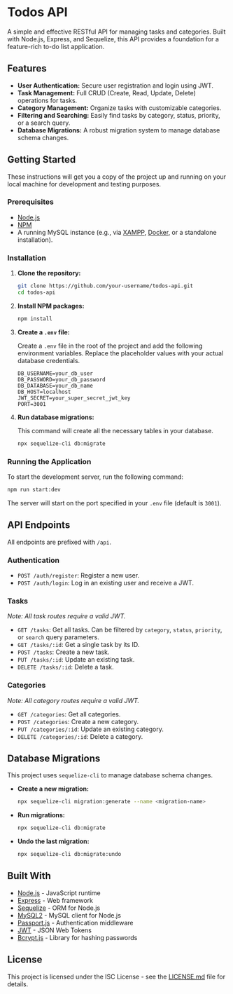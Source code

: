 # Todos API

A simple and effective RESTful API for managing tasks and categories. Built with Node.js, Express, and Sequelize, this API provides a foundation for a feature-rich to-do list application.

## Features

- **User Authentication:** Secure user registration and login using JWT.
- **Task Management:** Full CRUD (Create, Read, Update, Delete) operations for tasks.
- **Category Management:** Organize tasks with customizable categories.
- **Filtering and Searching:** Easily find tasks by category, status, priority, or a search query.
- **Database Migrations:** A robust migration system to manage database schema changes.

## Getting Started

These instructions will get you a copy of the project up and running on your local machine for development and testing purposes.

### Prerequisites

- [Node.js](https://nodejs.org/)
- [NPM](https://www.npmjs.com/)
- A running MySQL instance (e.g., via [XAMPP](https://www.apachefriends.org/index.html), [Docker](https://www.docker.com/), or a standalone installation).

### Installation

1. **Clone the repository:**
   ```bash
   git clone https://github.com/your-username/todos-api.git
   cd todos-api
   ```

2. **Install NPM packages:**
   ```bash
   npm install
   ```

3. **Create a `.env` file:**

   Create a `.env` file in the root of the project and add the following environment variables. Replace the placeholder values with your actual database credentials.

   ```env
   DB_USERNAME=your_db_user
   DB_PASSWORD=your_db_password
   DB_DATABASE=your_db_name
   DB_HOST=localhost
   JWT_SECRET=your_super_secret_jwt_key
   PORT=3001
   ```

4. **Run database migrations:**

   This command will create all the necessary tables in your database.

   ```bash
   npx sequelize-cli db:migrate
   ```

### Running the Application

To start the development server, run the following command:

```bash
npm run start:dev
```

The server will start on the port specified in your `.env` file (default is `3001`).

## API Endpoints

All endpoints are prefixed with `/api`.

### Authentication

- `POST /auth/register`: Register a new user.
- `POST /auth/login`: Log in an existing user and receive a JWT.

### Tasks

_Note: All task routes require a valid JWT._

- `GET /tasks`: Get all tasks. Can be filtered by `category`, `status`, `priority`, or `search` query parameters.
- `GET /tasks/:id`: Get a single task by its ID.
- `POST /tasks`: Create a new task.
- `PUT /tasks/:id`: Update an existing task.
- `DELETE /tasks/:id`: Delete a task.

### Categories

_Note: All category routes require a valid JWT._

- `GET /categories`: Get all categories.
- `POST /categories`: Create a new category.
- `PUT /categories/:id`: Update an existing category.
- `DELETE /categories/:id`: Delete a category.

## Database Migrations

This project uses `sequelize-cli` to manage database schema changes.

- **Create a new migration:**
  ```bash
  npx sequelize-cli migration:generate --name <migration-name>
  ```

- **Run migrations:**
  ```bash
  npx sequelize-cli db:migrate
  ```

- **Undo the last migration:**
  ```bash
  npx sequelize-cli db:migrate:undo
  ```

## Built With

- [Node.js](https://nodejs.org/) - JavaScript runtime
- [Express](https://expressjs.com/) - Web framework
- [Sequelize](https://sequelize.org/) - ORM for Node.js
- [MySQL2](https://www.npmjs.com/package/mysql2) - MySQL client for Node.js
- [Passport.js](http://www.passportjs.org/) - Authentication middleware
- [JWT](https://jwt.io/) - JSON Web Tokens
- [Bcrypt.js](https://www.npmjs.com/package/bcryptjs) - Library for hashing passwords

## License

This project is licensed under the ISC License - see the [LICENSE.md](LICENSE.md) file for details.
